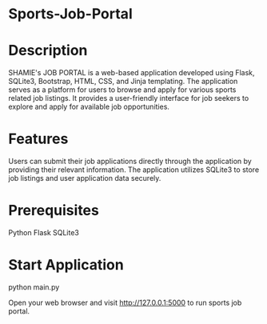 # Sports-Job-Portal

# Description
SHAMIE's JOB PORTAL is a web-based application developed using Flask, SQLite3, Bootstrap, HTML, CSS, and Jinja templating.
The application serves as a platform for users to browse and apply for various sports related job listings. It provides a user-friendly interface for job seekers to explore and apply for available job opportunities.

# Features
Users can submit their job applications directly through the application by providing their relevant information.
The application utilizes SQLite3 to store job listings and user application data securely.

# Prerequisites
Python
Flask
SQLite3

# Start Application
python main.py

Open your web browser and visit http://127.0.0.1:5000 to run sports job portal.
